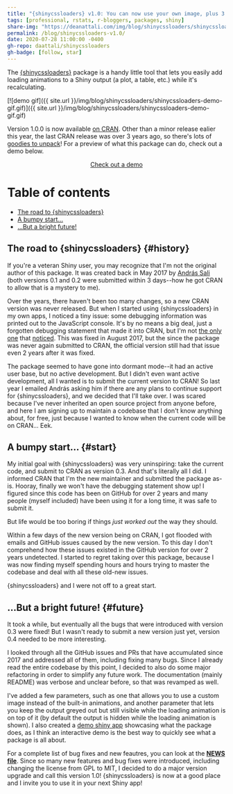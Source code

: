 ```yaml
---
title: "{shinycssloaders} v1.0: You can now use your own image, plus 3 years' worth of new features!"
tags: [professional, rstats, r-bloggers, packages, shiny]
share-img: "https://deanattali.com/img/blog/shinycssloaders/shinycssloaders.png"
permalink: /blog/shinycssloaders-v1.0/
date: 2020-07-28 11:00:00 -0400
gh-repo: daattali/shinycssloaders
gh-badge: [follow, star]
---
```


The [{shinycssloaders}](https://github.com/daattali/shinycssloaders/) package is a handy little tool that lets you easily add loading animations to a Shiny output (a plot, a table, etc.) while it's recalculating.

[![demo gif]({{ site.url }}/img/blog/shinycssloaders/shinycssloaders-demo-gif.gif)]({{ site.url }}/img/blog/shinycssloaders/shinycssloaders-demo-gif.gif)

Version 1.0.0 is now available [on CRAN](https://cran.r-project.org/package=shinycssloaders). Other than a minor release ealier this year, the last CRAN release was over 3 years ago, so there's lots of [goodies to unpack](https://github.com/daattali/shinycssloaders/blob/master/NEWS.md)! For a preview of what this package can do, check out a demo below.

<div style="text-align:center;">
<a class="btn btn-lg btn-success" href="https://daattali.com/shiny/shinycssloaders-demo/">Check out a demo</a>
</div>

# Table of contents

- [The road to {shinycssloaders}](#history)
- [A bumpy start...](#start)
- [...But a bright future!](#future)

## The road to {shinycssloaders} {#history}

If you're a veteran Shiny user, you may recognize that I'm not the original author of this package. It was created back in May 2017 by [András Sali](https://github.com/andrewsali) (both versions 0.1 and 0.2 were submitted within 3 days--how he got CRAN to allow that is a mystery to me). 

Over the years, there haven't been too many changes, so a new CRAN version was never released. But when I started using {shinycssloaders} in my own apps, I noticed a tiny issue: some debugging information was printed out to the JavaScript console. It's by no means a big deal, just a forgotten debugging statement that made it into CRAN, but I'm not [the only one](https://github.com/daattali/shinycssloaders/issues/6) that [noticed](https://github.com/daattali/shinycssloaders/issues/26). This was fixed in August 2017, but the since the package was never again submitted to CRAN, the official version still had that issue even 2 years after it was fixed.

The package seemed to have gone into dormant mode--it had an active user base, but no active development. But I didn't even want active development, all I wanted is to submit the current version to CRAN! So last year I emailed András asking him if there are any plans to continue support for {shinycssloaders}, and we decided that I'll take over. I was scared because I've never inherited an open source project from anyone before, and here I am signing up to maintain a codebase that I don't know anything about, for free, just because I wanted to know when the current code will be on CRAN... Eek.

## A bumpy start... {#start}

My initial goal with {shinycssloaders} was very uninspiring: take the current code, and submit to CRAN as version 0.3. And that's literally all I did. I informed CRAN that I'm the new maintainer and submitted the package as-is. Hooray, finally we won't have the debugging statement show up! I figured since this code has been on GitHub for over 2 years and many people (myself included) have been using it for a long time, it was safe to submit it.

But life would be too boring if things *just worked out* the way they should. 

Within a few days of the new version being on CRAN, I got flooded with emails and GitHub issues caused by the new version. To this day I don't comprehend how these issues existed in the GitHub version for over 2 years undetected. I started to regret taking over this package, because I was now finding myself spending hours and hours trying to master the codebase and deal with all these old-new issues. 

{shinycssloaders} and I were not off to a great start.

## ...But a bright future! {#future}

It took a while, but eventually all the bugs that were introduced with version 0.3 were fixed! But I wasn't ready to submit a new version just yet, version 0.4 needed to be more interesting.

I looked through all the GitHub issues and PRs that have accumulated since 2017 and addressed all of them, including fixing many bugs. Since I already read the entire codebase by this point, I decided to also do some major refactoring in order to simplify any future work. The documentation (mainly README) was verbose and unclear before, so that was revamped as well.

I've added a few parameters, such as one that allows you to use a custom image instead of the built-in animations, and another parameter that lets you keep the output greyed out but still visible while the loading animation is on top of it (by default the output is hidden while the loading animation is shown). I also created a [demo shiny app](https://daattali.com/shiny/shinycssloaders-demo/) showcasing what the package does, as I think an interactive demo is the best way to quickly see what a package is all about.

For a complete list of bug fixes and new feautres, you can look at the **[NEWS file](https://github.com/daattali/shinycssloaders/blob/master/NEWS.md)**. Since so many new features and bug fixes were introduced, including changing the license from GPL to MIT, I decided to do a major version upgrade and call this version 1.0! {shinycssloaders} is now at a good place and I invite you to use it in your next Shiny app!
